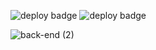 

![deploy badge](https://github.com/loggerboy9325/CloudResumebackend/actions/workflows/terraform.yml/badge.svg)
![deploy badge](https://github.com/loggerboy9325/CloudResumebackend/actions/workflows/terraform-plan.yml/badge.svg)


![back-end (2)](https://user-images.githubusercontent.com/101529495/194726481-c8b428a1-db3a-4b71-9cfe-ed45e9fb911e.png)


